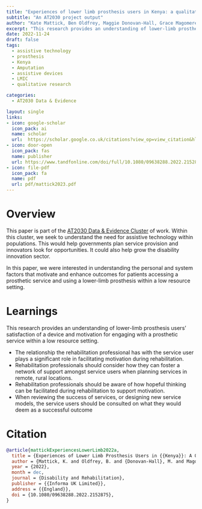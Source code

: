 ```yaml
---
title: "Experiences of lower limb prosthesis users in Kenya: a qualitative study to understand motivation to use and satisfaction with prosthetic outcomes"
subtitle: "An AT2030 project output"
author: "Kate Mattick, Ben Oldfrey, Maggie Donovan-Hall, Grace Magomere, Joseph Gakunga & Catherine Holloway"
excerpt: "This research provides an understanding of lower-limb prosthesis users’ satisfaction of a device and motivation for engaging with a prosthetic service within a low resource setting."
date: 2022-11-24
draft: false
tags:
  - assistive technology
  - prosthesis
  - Kenya
  - Amputation
  - assistive devices 
  - LMIC
  - qualitative research

categories:
  - AT2030 Data & Evidence

layout: single
links:
- icon: google-scholar
  icon_pack: ai
  name: scholar
  url:  https://scholar.google.co.uk/citations?view_op=view_citation&hl=en&user=mY9b3HEAAAAJ&sortby=pubdate&citation_for_view=mY9b3HEAAAAJ:4hFrxpcac9AC
- icon: door-open
  icon_pack: fas
  name: publisher
  url: https://www.tandfonline.com/doi/full/10.1080/09638288.2022.21528751
- icon: file-pdf
  icon_pack: fa
  name: pdf
  url: pdf/mattick2023.pdf
---
```

# Overview
This paper is part of the [AT2030 Data & Evidence Cluster](https://at2030.org/data-and-evidence/) of work. Within this cluster, we seek to understand the need for assistive technology within populations. This would help governments plan service provision and innovators look for opportunities. It could also help grow the disability innovation sector. 

In this paper, we were interested in understanding the personal and system factors that motivate and enhance outcomes for patients accessing a prosthetic service and using a lower-limb prosthesis within a low resource setting.

# Learnings
This research provides an understanding of lower-limb prosthesis users’ satisfaction of a device and motivation for engaging with a prosthetic service within a low resource setting.
- The relationship the rehabilitation professional has with the service user plays a significant role in facilitating motivation during rehabilitation.
- Rehabilitation professionals should consider how they can foster a network of support amongst service users when planning services in remote, rural locations.
- Rehabilitation professionals should be aware of how hopeful thinking can be facilitated during rehabilitation to support motivation.
- When reviewing the success of services, or designing new service models, the service users should
be consulted on what they would deem as a successful outcome

# Citation

````bib
@article{mattickExperiencesLowerLimb2022a,
  title = {Experiences of Lower Limb Prosthesis Users in {{Kenya}}: A Qualitative Study to Understand Motivation to Use and Satisfaction with Prosthetic Outcomes},
  author = {Mattick, K. and Oldfrey, B. and {Donovan-Hall}, M. and Magomere, G. and Gakunga, J. and Holloway, C.},
  year = {2022},
  month = dec,
  journal = {Disability and Rehabilitation},
  publisher = {{Informa UK Limited}},
  address = {{England}},
  doi = {10.1080/09638288.2022.2152875},
}
````
